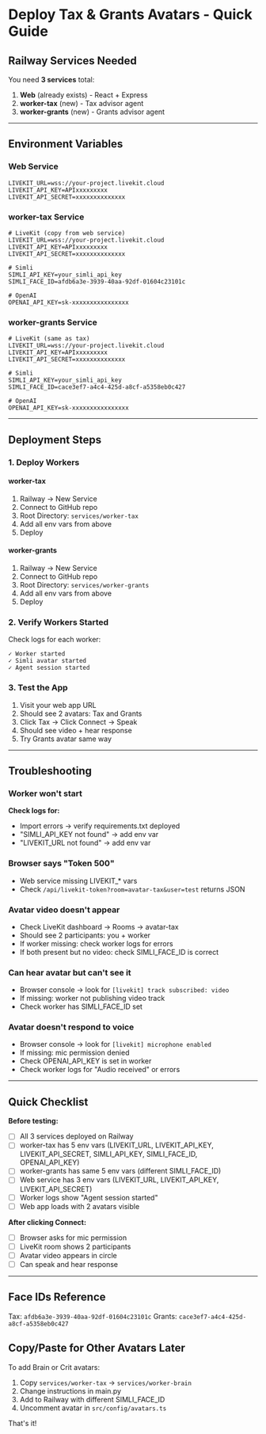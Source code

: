 # Deploy Tax & Grants Avatars - Quick Guide

## Railway Services Needed

You need **3 services** total:

1. **Web** (already exists) - React + Express
2. **worker-tax** (new) - Tax advisor agent
3. **worker-grants** (new) - Grants advisor agent

---

## Environment Variables

### Web Service
```
LIVEKIT_URL=wss://your-project.livekit.cloud
LIVEKIT_API_KEY=APIxxxxxxxxx
LIVEKIT_API_SECRET=xxxxxxxxxxxxxx
```

### worker-tax Service
```
# LiveKit (copy from web service)
LIVEKIT_URL=wss://your-project.livekit.cloud
LIVEKIT_API_KEY=APIxxxxxxxxx
LIVEKIT_API_SECRET=xxxxxxxxxxxxxx

# Simli
SIMLI_API_KEY=your_simli_api_key
SIMLI_FACE_ID=afdb6a3e-3939-40aa-92df-01604c23101c

# OpenAI
OPENAI_API_KEY=sk-xxxxxxxxxxxxxxxx
```

### worker-grants Service
```
# LiveKit (same as tax)
LIVEKIT_URL=wss://your-project.livekit.cloud
LIVEKIT_API_KEY=APIxxxxxxxxx
LIVEKIT_API_SECRET=xxxxxxxxxxxxxx

# Simli
SIMLI_API_KEY=your_simli_api_key
SIMLI_FACE_ID=cace3ef7-a4c4-425d-a8cf-a5358eb0c427

# OpenAI
OPENAI_API_KEY=sk-xxxxxxxxxxxxxxxx
```

---

## Deployment Steps

### 1. Deploy Workers

#### worker-tax
1. Railway → New Service
2. Connect to GitHub repo
3. Root Directory: `services/worker-tax`
4. Add all env vars from above
5. Deploy

#### worker-grants
1. Railway → New Service
2. Connect to GitHub repo
3. Root Directory: `services/worker-grants`
4. Add all env vars from above
5. Deploy

### 2. Verify Workers Started
Check logs for each worker:
```
✓ Worker started
✓ Simli avatar started
✓ Agent session started
```

### 3. Test the App
1. Visit your web app URL
2. Should see 2 avatars: Tax and Grants
3. Click Tax → Click Connect → Speak
4. Should see video + hear response
5. Try Grants avatar same way

---

## Troubleshooting

### Worker won't start
**Check logs for:**
- Import errors → verify requirements.txt deployed
- "SIMLI_API_KEY not found" → add env var
- "LIVEKIT_URL not found" → add env var

### Browser says "Token 500"
- Web service missing LIVEKIT_* vars
- Check `/api/livekit-token?room=avatar-tax&user=test` returns JSON

### Avatar video doesn't appear
- Check LiveKit dashboard → Rooms → avatar-tax
- Should see 2 participants: you + worker
- If worker missing: check worker logs for errors
- If both present but no video: check SIMLI_FACE_ID is correct

### Can hear avatar but can't see it
- Browser console → look for `[livekit] track subscribed: video`
- If missing: worker not publishing video track
- Check worker has SIMLI_FACE_ID set

### Avatar doesn't respond to voice
- Browser console → look for `[livekit] microphone enabled`
- If missing: mic permission denied
- Check OPENAI_API_KEY is set in worker
- Check worker logs for "Audio received" or errors

---

## Quick Checklist

**Before testing:**
- [ ] All 3 services deployed on Railway
- [ ] worker-tax has 5 env vars (LIVEKIT_URL, LIVEKIT_API_KEY, LIVEKIT_API_SECRET, SIMLI_API_KEY, SIMLI_FACE_ID, OPENAI_API_KEY)
- [ ] worker-grants has same 5 env vars (different SIMLI_FACE_ID)
- [ ] Web service has 3 env vars (LIVEKIT_URL, LIVEKIT_API_KEY, LIVEKIT_API_SECRET)
- [ ] Worker logs show "Agent session started"
- [ ] Web app loads with 2 avatars visible

**After clicking Connect:**
- [ ] Browser asks for mic permission
- [ ] LiveKit room shows 2 participants
- [ ] Avatar video appears in circle
- [ ] Can speak and hear response

---

## Face IDs Reference

Tax: `afdb6a3e-3939-40aa-92df-01604c23101c`
Grants: `cace3ef7-a4c4-425d-a8cf-a5358eb0c427`

## Copy/Paste for Other Avatars Later

To add Brain or Crit avatars:
1. Copy `services/worker-tax` → `services/worker-brain`
2. Change instructions in main.py
3. Add to Railway with different SIMLI_FACE_ID
4. Uncomment avatar in `src/config/avatars.ts`

That's it!
